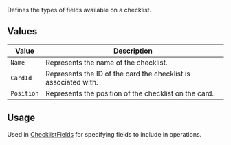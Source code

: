 Defines the types of fields available on a checklist.

## Values
| Value | Description |
| --- | --- |
| `Name` | Represents the name of the checklist. |
| `CardId` | Represents the ID of the card the checklist is associated with. |
| `Position` | Represents the position of the checklist on the card. |

## Usage
Used in [ChecklistFields](ChecklistFields) for specifying fields to include in operations.
